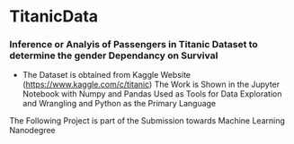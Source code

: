 # TitanicData

### Inference or Analyis of Passengers in Titanic Dataset to determine the gender Dependancy on Survival
  * The Dataset is obtained from Kaggle Website (https://www.kaggle.com/c/titanic) The Work is Shown in the Jupyter Notebook with Numpy and     Pandas Used as Tools for Data Exploration and Wrangling and Python as the Primary Language

The Following Project is part of the Submission towards Machine Learning Nanodegree
